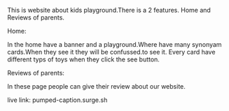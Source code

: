 This is website about kids playground.There is a 2 features.
Home and Reviews of parents.

Home:

In the home have a banner and a playground.Where have many synonyam cards.When they see it they will be confussed.to see it. Every card have different typs of toys when they click the see button.


Reviews of parents:

In these page people can give their review about our website.


live link: pumped-caption.surge.sh

